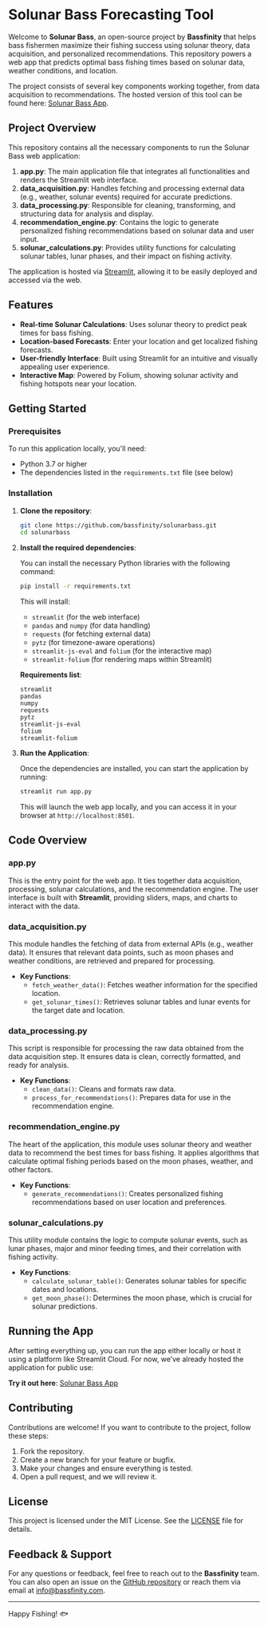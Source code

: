 # Solunar Bass Forecasting Tool

Welcome to **Solunar Bass**, an open-source project by **Bassfinity** that helps bass fishermen maximize their fishing success using solunar theory, data acquisition, and personalized recommendations. This repository powers a web app that predicts optimal bass fishing times based on solunar data, weather conditions, and location.

The project consists of several key components working together, from data acquisition to recommendations. The hosted version of this tool can be found here: [Solunar Bass App](https://solunarbass-klbya3rzy8fbhed4wj8nhc.streamlit.app).

## Project Overview

This repository contains all the necessary components to run the Solunar Bass web application:

1. **app.py**: The main application file that integrates all functionalities and renders the Streamlit web interface.
2. **data_acquisition.py**: Handles fetching and processing external data (e.g., weather, solunar events) required for accurate predictions.
3. **data_processing.py**: Responsible for cleaning, transforming, and structuring data for analysis and display.
4. **recommendation_engine.py**: Contains the logic to generate personalized fishing recommendations based on solunar data and user input.
5. **solunar_calculations.py**: Provides utility functions for calculating solunar tables, lunar phases, and their impact on fishing activity.

The application is hosted via [Streamlit](https://streamlit.io/), allowing it to be easily deployed and accessed via the web.

## Features

- **Real-time Solunar Calculations**: Uses solunar theory to predict peak times for bass fishing.
- **Location-based Forecasts**: Enter your location and get localized fishing forecasts.
- **User-friendly Interface**: Built using Streamlit for an intuitive and visually appealing user experience.
- **Interactive Map**: Powered by Folium, showing solunar activity and fishing hotspots near your location.

## Getting Started

### Prerequisites

To run this application locally, you'll need:

- Python 3.7 or higher
- The dependencies listed in the `requirements.txt` file (see below)

### Installation

1. **Clone the repository**:

   ```bash
   git clone https://github.com/bassfinity/solunarbass.git
   cd solunarbass
   ```

2. **Install the required dependencies**:

   You can install the necessary Python libraries with the following command:

   ```bash
   pip install -r requirements.txt
   ```

   This will install:

   - `streamlit` (for the web interface)
   - `pandas` and `numpy` (for data handling)
   - `requests` (for fetching external data)
   - `pytz` (for timezone-aware operations)
   - `streamlit-js-eval` and `folium` (for the interactive map)
   - `streamlit-folium` (for rendering maps within Streamlit)

   **Requirements list**:
   ```
   streamlit
   pandas
   numpy
   requests
   pytz
   streamlit-js-eval
   folium
   streamlit-folium
   ```

3. **Run the Application**:

   Once the dependencies are installed, you can start the application by running:

   ```bash
   streamlit run app.py
   ```

   This will launch the web app locally, and you can access it in your browser at `http://localhost:8501`.

## Code Overview

### app.py

This is the entry point for the web app. It ties together data acquisition, processing, solunar calculations, and the recommendation engine. The user interface is built with **Streamlit**, providing sliders, maps, and charts to interact with the data.

### data_acquisition.py

This module handles the fetching of data from external APIs (e.g., weather data). It ensures that relevant data points, such as moon phases and weather conditions, are retrieved and prepared for processing.

- **Key Functions**:
  - `fetch_weather_data()`: Fetches weather information for the specified location.
  - `get_solunar_times()`: Retrieves solunar tables and lunar events for the target date and location.

### data_processing.py

This script is responsible for processing the raw data obtained from the data acquisition step. It ensures data is clean, correctly formatted, and ready for analysis.

- **Key Functions**:
  - `clean_data()`: Cleans and formats raw data.
  - `process_for_recommendations()`: Prepares data for use in the recommendation engine.

### recommendation_engine.py

The heart of the application, this module uses solunar theory and weather data to recommend the best times for bass fishing. It applies algorithms that calculate optimal fishing periods based on the moon phases, weather, and other factors.

- **Key Functions**:
  - `generate_recommendations()`: Creates personalized fishing recommendations based on user location and preferences.

### solunar_calculations.py

This utility module contains the logic to compute solunar events, such as lunar phases, major and minor feeding times, and their correlation with fishing activity.

- **Key Functions**:
  - `calculate_solunar_table()`: Generates solunar tables for specific dates and locations.
  - `get_moon_phase()`: Determines the moon phase, which is crucial for solunar predictions.

## Running the App

After setting everything up, you can run the app either locally or host it using a platform like Streamlit Cloud. For now, we’ve already hosted the application for public use:

**Try it out here**: [Solunar Bass App](https://solunarbass-klbya3rzy8fbhed4wj8nhc.streamlit.app)

## Contributing

Contributions are welcome! If you want to contribute to the project, follow these steps:

1. Fork the repository.
2. Create a new branch for your feature or bugfix.
3. Make your changes and ensure everything is tested.
4. Open a pull request, and we will review it.

## License

This project is licensed under the MIT License. See the [LICENSE](https://github.com/bassfinity/solunarbass/blob/main/LICENSE) file for details.

## Feedback & Support

For any questions or feedback, feel free to reach out to the **Bassfinity** team. You can also open an issue on the [GitHub repository](https://github.com/bassfinity/solunarbass/issues) or reach them via email at [info@bassfinity.com](mailto:info@bassfinity.com).

---

Happy Fishing! 🐟
